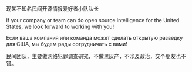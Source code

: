 现某不知名民间开源情报爱好者小队队长

If your company or team can do open source intelligence for the United States, we look forward to working with you!

Если ваша компания или команда может сделать открытую разведку для США, мы будем рады сотрудничать с вами!

民间团队，主要做网络犯罪调查研究，不做黑灰产，不涉及政治，交个朋友也不错。
